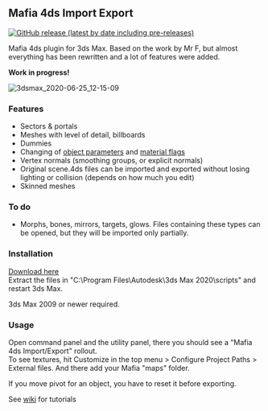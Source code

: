## Mafia 4ds Import Export
[![GitHub release (latest by date including pre-releases)](https://img.shields.io/github/v/release/pudingus/mafia-4ds-import-export?include_prereleases)](https://github.com/pudingus/mafia-4ds-import-export/releases)

Mafia 4ds plugin for 3ds Max. Based on the work by Mr F, but almost everything has been rewritten and a lot of features were added.  

**Work in progress!**  

![3dsmax_2020-06-25_12-15-09](https://user-images.githubusercontent.com/39903631/85701543-c8233680-b6dd-11ea-992c-d84cce7cb50a.jpg)

### Features
- Sectors & portals
- Meshes with level of detail, billboards
- Dummies
- Changing of [object parameters](https://user-images.githubusercontent.com/39903631/85778105-8668af00-b722-11ea-999c-7ccf81775a53.png) and [material flags](https://user-images.githubusercontent.com/39903631/84805351-67706b80-b004-11ea-846a-2d633223620a.png)
- Vertex normals (smoothing groups, or explicit normals)
- Original scene.4ds files can be imported and exported without losing lighting or collision (depends on how much you edit)
- Skinned meshes

### To do
- Morphs, bones, mirrors, targets, glows. Files containing these types can be opened, but they will be imported only partially. 


### Installation
[Download here](https://github.com/pudingus/mafia-4ds-import-export/releases)  
Extract the files in "C:\Program Files\Autodesk\3ds Max 2020\scripts" and restart 3ds Max.

3ds Max 2009 or newer required. 

### Usage
Open command panel and the utility panel, there you should see a "Mafia 4ds Import/Export" rollout.  
To see textures, hit Customize in the top menu > Configure Project Paths > External files. And there add your Mafia "maps" folder.

If you move pivot for an object, you have to reset it before exporting.

See [wiki](https://github.com/pudingus/mafia-4ds-import-export/wiki) for tutorials
